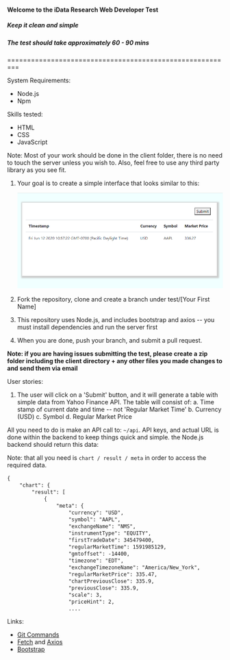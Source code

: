 #### Welcome to the iData Research Web Developer Test

##### Keep it clean and simple

##### The test should take approximately 60 - 90 mins

=========================================================

System Requirements:

- Node.js
- Npm

Skills tested:

- HTML
- CSS
- JavaScript

Note: Most of your work should be done in the client folder, there is no need to touch the server unless you wish to. Also, feel free to use any third party library as you see fit.

1. Your goal is to create a simple interface that looks similar to this:

   ![image](./screenshots/Snapshot.PNG)

2. Fork the repository, clone and create a branch under test/[Your First Name]

3. This repository uses Node.js, and includes bootstrap and axios -- you must install dependencies and run the server first

4. When you are done, push your branch, and submit a pull request.
   
**Note: if you are having issues submitting the test, please create a zip folder including the client directory + any other files you made changes to and send them via email**

User stories:

1. The user will click on a 'Submit' button, and it will generate a table with simple data from Yahoo Finance API. The table will consist of:
   a. Time stamp of current date and time -- not 'Regular Market Time'
   b. Currency (USD)
   c. Symbol
   d. Regular Market Price

All you need to do is make an API call to: `~/api`. API keys, and actual URL is done within the backend to keep things quick and simple. the Node.js backend should return this data:

Note: that all you need is `chart / result / meta` in order to access the required data.

```
{
    "chart": {
        "result": [
            {
                "meta": {
                    "currency": "USD",
                    "symbol": "AAPL",
                    "exchangeName": "NMS",
                    "instrumentType": "EQUITY",
                    "firstTradeDate": 345479400,
                    "regularMarketTime": 1591985129,
                    "gmtoffset": -14400,
                    "timezone": "EDT",
                    "exchangeTimezoneName": "America/New_York",
                    "regularMarketPrice": 335.47,
                    "chartPreviousClose": 335.9,
                    "previousClose": 335.9,
                    "scale": 3,
                    "priceHint": 2,
                    ....
```

Links:
- [Git Commands](https://about.gitlab.com/images/press/git-cheat-sheet.pdf)
- [Fetch](https://developer.mozilla.org/en-US/docs/Web/API/Fetch_API/Using_Fetch) and [Axios](https://github.com/axios/axios/blob/master/README.md)
- [Bootstrap](https://getbootstrap.com/docs/4.5/getting-started/introduction/)
